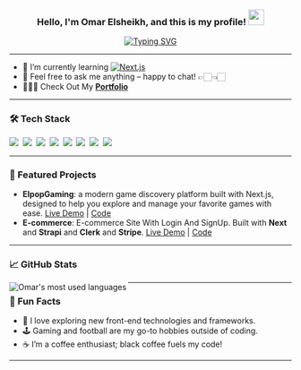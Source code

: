 <h3 align="center">
  Hello, I'm Omar Elsheikh, and this is my profile!
  <img src="https://media3.giphy.com/media/w1OBpBd7kJqHrJnJ13/giphy.gif?cid=6c09b952j3ewsnzcmrvctj1g6sqe5g0smegfp98346c78vgf&ep=v1_internal_gif_by_id&rid=giphy.gif&ct=s" width="28">
</h3>

<p align="center">
  <a href="https://git.io/typing-svg">
    <img align="center" src="https://readme-typing-svg.demolab.com?font=Fira+Code&pause=1000&color=FF3611&width=435&lines=Front-End+Developer" alt="Typing SVG" />
  </a>
</p>

---

- 🌱 I’m currently learning [![Next.js](https://img.shields.io/badge/Next.js-black?style=for-the-badge&logo=next.js&logoColor=white)](#)
- 💬 Feel free to ask me anything – happy to chat! 👉🏻👈🏻
- 👨🏻‍💻 Check Out My [**Portfolio**](https://el3mor.tech/) 

---

### 🛠️ Tech Stack

<p align="left">
  <img src="https://img.shields.io/badge/JavaScript-323330?style=for-the-badge&logo=javascript&logoColor=F7DF1E"/>&nbsp;
  <img src="https://img.shields.io/badge/HTML5-E34F26?style=for-the-badge&logo=html5&logoColor=white"/>&nbsp;
  <img src="https://img.shields.io/badge/CSS3-1572B6?style=for-the-badge&logo=css3&logoColor=white"/>&nbsp;
  <img src="https://img.shields.io/badge/React-20232A?style=for-the-badge&logo=react&logoColor=61DAFB"/>&nbsp;
  <img src="https://img.shields.io/badge/Git-F05032?style=for-the-badge&logo=git&logoColor=white"/>&nbsp;
  <img src="https://img.shields.io/badge/GitHub-181717?style=for-the-badge&logo=github&logoColor=white"/>&nbsp;
  <img src="https://img.shields.io/badge/TypeScript-007ACC?style=for-the-badge&logo=typescript&logoColor=white"/>&nbsp;
  <img src="https://img.shields.io/badge/Next.js-000000?style=for-the-badge&logo=nextdotjs&logoColor=white"/>&nbsp;
</p>

---

### 🌟 Featured Projects

- **ElpopGaming**: a modern game discovery platform built with Next.js, designed to help you explore and manage your favorite games with ease. [Live Demo](https://elpop-gaming.vercel.app/) | [Code](https://github.com/el3mor/elpop-gaming)
- **E-commerce**: E-commerce Site With Login And SignUp. Built with **Next** and **Strapi** and **Clerk** and **Stripe**. [Live Demo](https://e-commerce-with-next-five.vercel.app/) | [Code](https://github.com/el3mor/E-commerce-with-next)

---

### 📈 GitHub Stats

<img align="left" src="https://github-readme-stats.vercel.app/api/top-langs?username=el3mor&show_icons=true&locale=en&layout=compact&theme=radical" alt="Omar's most used languages" />

---

### 🎉 Fun Facts

- 🔎 I love exploring new front-end technologies and frameworks.
- 🕹️ Gaming and football are my go-to hobbies outside of coding.
- ☕ I’m a coffee enthusiast; black coffee fuels my code!

---

